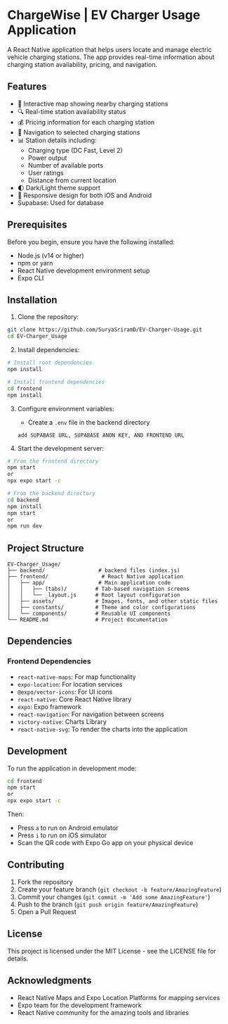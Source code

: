 # ChargeWise | EV Charger Usage Application

A React Native application that helps users locate and manage electric vehicle charging stations. The app provides real-time information about charging station availability, pricing, and navigation.

## Features

- 📍 Interactive map showing nearby charging stations
- 🔍 Real-time station availability status
- 💰 Pricing information for each charging station
- 🚗 Navigation to selected charging stations
- 📊 Station details including:
  - Charging type (DC Fast, Level 2)
  - Power output
  - Number of available ports
  - User ratings
  - Distance from current location
- 🌓 Dark/Light theme support
- 📱 Responsive design for both iOS and Android
- Supabase: Used for database

## Prerequisites

Before you begin, ensure you have the following installed:
- Node.js (v14 or higher)
- npm or yarn
- React Native development environment setup
- Expo CLI

## Installation

1. Clone the repository:
```bash
git clone https://github.com/SuryaSriramD/EV-Charger-Usage.git
cd EV-Charger_Usage
```

2. Install dependencies:
```bash
# Install root dependencies
npm install

# Install frontend dependencies
cd frontend
npm install
```

3. Configure environment variables:
   - Create a `.env` file in the backend directory
   ```
   add SUPABASE URL, SUPABASE ANON KEY, AND FRONTEND URL
   ```

4. Start the development server:
```bash
# From the frontend directory
npm start
or
npx expo start -c
```
```bash
# From the backend directory
cd backend
npm install
npm start
or
npm run dev
```

## Project Structure

```
EV-Charger_Usage/
├── backend/                 # backend files (index.js)
├── frontend/                 # React Native application
│   ├── app/                 # Main application code
│   │   ├── (tabs)/         # Tab-based navigation screens
│   │   └── _layout.js      # Root layout configuration
│   ├── assets/             # Images, fonts, and other static files
│   ├── constants/          # Theme and color configurations
│   └── components/         # Reusable UI components
└── README.md               # Project documentation
```

## Dependencies

### Frontend Dependencies
- `react-native-maps`: For map functionality
- `expo-location`: For location services
- `@expo/vector-icons`: For UI icons
- `react-native`: Core React Native library
- `expo`: Expo framework
- `react-navigation`: For navigation between screens
- `victory-native`: Charts Library
- `react-native-svg`: To render the charts into the application

## Development

To run the application in development mode:

```bash
cd frontend
npm start
or
npx expo start -c
```

Then:
- Press `a` to run on Android emulator
- Press `i` to run on iOS simulator
- Scan the QR code with Expo Go app on your physical device

## Contributing

1. Fork the repository
2. Create your feature branch (`git checkout -b feature/AmazingFeature`)
3. Commit your changes (`git commit -m 'Add some AmazingFeature'`)
4. Push to the branch (`git push origin feature/AmazingFeature`)
5. Open a Pull Request

## License

This project is licensed under the MIT License - see the LICENSE file for details.

## Acknowledgments

- React Native Maps and Expo Location Platforms for mapping services
- Expo team for the development framework
- React Native community for the amazing tools and libraries 

